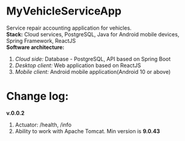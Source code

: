 # MyVehicleServiceApp
Service repair accounting application for vehicles.<br>
<b>Stack:</b> Cloud services, PostgreSQL, Java for Android mobile devices, Spring Framework, ReactJS<br>
<b>Software architecture:</b>
1. <i>Cloud side:</i> Database - PostgreSQL, API based on Spring Boot
2. <i>Desktop client:</i> Web application based on ReactJS
3. <i>Mobile client:</i> Android mobile application(Android 10 or above)<br>
# Change log:
<b>v.0.0.2</b><br>
1) Actuator: /health, /info<br>
2) Ability to work with Apache Tomcat. Min version is <b>9.0.43</b>
